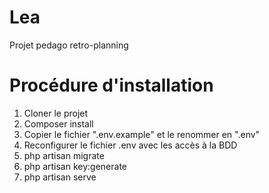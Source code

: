 # Lea
Projet pedago retro-planning

# Procédure d'installation

1) Cloner le projet
2) Composer install
3) Copier le fichier ".env.example" et le renommer en ".env"
4) Reconfigurer le fichier .env avec les accès à la BDD
5) php artisan migrate
6) php artisan key:generate
7) php artisan serve
